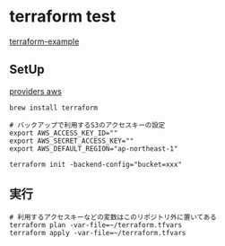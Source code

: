 # terraform test

[terraform-example](https://github.com/terraform-providers/terraform-provider-aws/blob/master/examples/two-tier/main.tf)


## SetUp

[providers aws](https://www.terraform.io/docs/providers/aws/index.html)
```
brew install terraform

# バックアップで利用するS3のアクセスキーの設定
export AWS_ACCESS_KEY_ID=""
export AWS_SECRET_ACCESS_KEY=""
export AWS_DEFAULT_REGION="ap-northeast-1"

terraform init -backend-config="bucket=xxx"
```

## 実行

```
# 利用するアクセスキーなどの変数はこのリポジトリ外に置いてある
terraform plan -var-file=~/terraform.tfvars
terraform apply -var-file=~/terraform.tfvars
```
